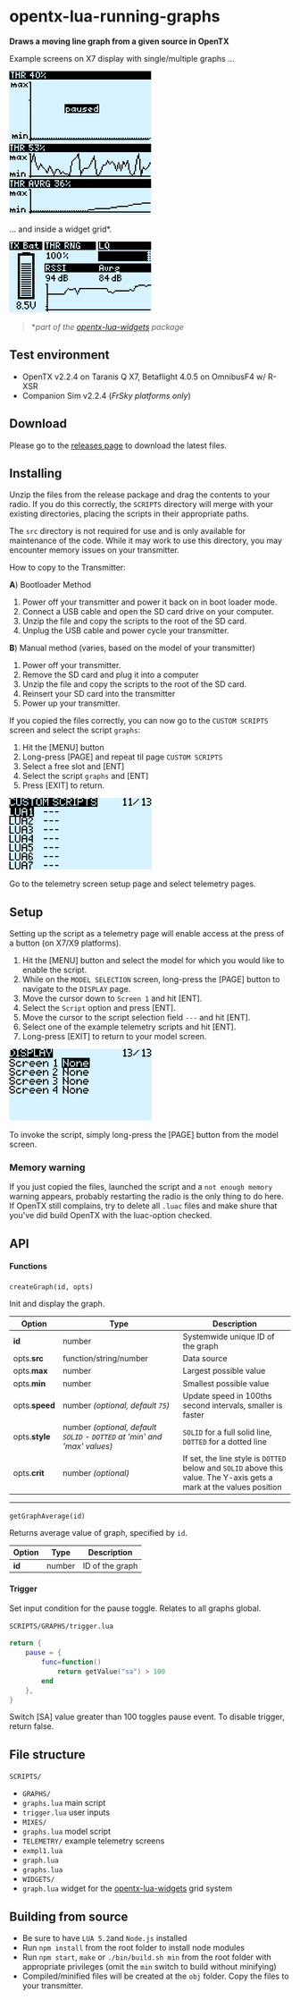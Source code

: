 # opentx-lua-running-graphs

**Draws a moving line graph from a given source in OpenTX**

Example screens on X7 display with single/multiple graphs ...

![alt text](img/graph.lua.gif "TELEMETRY/graph.lua")
![alt text](img/graphs.lua.gif "TELEMETRY/graphs.lua")

... and inside a widget grid*.

![alt text](https://github.com/Matze-Jung/opentx-lua-widgets/raw/master/img/wdgts2.lua.gif "TELEMETRY/wdgts2.lua")

>  \**part of the [opentx-lua-widgets](https://github.com/Matze-Jung/opentx-lua-widgets) package*

## Test environment
* OpenTX v2.2.4 on Taranis Q X7, Betaflight 4.0.5 on OmnibusF4 w/ R-XSR
* Companion Sim v2.2.4 (*FrSky platforms only*)

## Download
Please go to the [releases page](https://github.com/Matze-Jung/opentx-lua-running-graphs/releases) to download the latest files.

## Installing
Unzip the files from the release package and drag the contents to your radio. If you do this correctly, the `SCRIPTS` directory will merge with your existing directories, placing the scripts in their appropriate paths.

The `src` directory is not required for use and is only available for maintenance of the code.  While it may work to use this directory, you may encounter memory issues on your transmitter.

How to copy to the Transmitter:

**A**) Bootloader Method
1. Power off your transmitter and power it back on in boot loader mode.
2. Connect a USB cable and open the SD card drive on your computer.
3. Unzip the file and copy the scripts to the root of the SD card.
4. Unplug the USB cable and power cycle your transmitter.

**B**) Manual method (varies, based on the model of your transmitter)
1. Power off your transmitter.
2. Remove the SD card and plug it into a computer
3. Unzip the file and copy the scripts to the root of the SD card.
4. Reinsert your SD card into the transmitter
5. Power up your transmitter.

If you copied the files correctly, you can now go to the `CUSTOM SCRIPTS` screen and select the script `graphs`:
1. Hit the [MENU] button
2. Long-press [PAGE] and repeat til page `CUSTOM SCRIPTS`
3. Select a free slot and [ENT]
4. Select the script `graphs` and [ENT]
5. Press [EXIT] to return.

![alt text](img/CUSTOMSCRIPTS.gif "CUSTOM SCRIPTS")

Go to the telemetry screen setup page and select telemetry pages.

## Setup
Setting up the script as a telemetry page will enable access at the press of a button (on X7/X9 platforms).
1. Hit the [MENU] button and select the model for which you would like to enable the script.
2. While on the `MODEL SELECTION` screen, long-press the [PAGE] button to navigate to the `DISPLAY` page.
3. Move the cursor down to `Screen 1` and hit [ENT].
4. Select the `Script` option and press [ENT].
5. Move the cursor to the script selection field `---` and hit [ENT].
6. Select one of the example telemetry scripts and hit [ENT].
7. Long-press [EXIT] to return to your model screen.

![alt text](img/DISPLAY.gif "DISPLAY")

To invoke the script, simply long-press the [PAGE] button from the model screen.

### Memory warning
If you just copied the files, launched the script and a `not enough memory` warning appears, probably restarting the radio is the only thing to do here. If OpenTX still complains, try to delete all `.luac` files and make shure that you've did build OpenTX with the luac-option checked.


## API
#### Functions
`createGraph(id, opts)`

Init and display the graph.

| Option | Type | Description |
| - | - | - |
| **id** | number | Systemwide unique ID of the graph |
| opts.**src** | function/string/number | Data source |
| opts.**max** | number | Largest possible value |
| opts.**min** | number | Smallest possible value |
| opts.**speed** | number *(optional, default `75`)* | Update speed in 100ths second intervals, smaller is faster |
| opts.**style** | number *(optional, default `SOLID` - `DOTTED` at 'min' and 'max' values)* | `SOLID` for a full solid line, `DOTTED` for a dotted line |
| opts.**crit** | number *(optional)* | If set, the line style is `DOTTED` below and `SOLID` above this value. The Y-axis gets a mark at the values position |

---
`getGraphAverage(id)`

Returns average value of graph, specified by `id`.

| Option | Type | Description |
| - | - | - |
| **id** | number | ID of the graph |

#### Trigger
Set input condition for the pause toggle. Relates to all graphs global.

`SCRIPTS/GRAPHS/trigger.lua`

```lua
return {
    pause = {
        func=function()
            return getValue("sa") > 100
        end
    },
}
```
Switch [SA] value greater than 100 toggles pause event. To disable trigger, return false.

## File structure
`SCRIPTS/`
- `GRAPHS/`
 - `graphs.lua` main script
 - `trigger.lua` user inputs
- `MIXES/`
 - `graphs.lua` model script
- `TELEMETRY/` example telemetry screens
 - `exmpl1.lua`
 - `graph.lua`
 - `graphs.lua`
- `WIDGETS/`
 - `graph.lua` widget for the [opentx-lua-widgets](https://github.com/Matze-Jung/opentx-lua-widgets) grid system

## Building from source
- Be sure to have `LUA 5.2`and `Node.js` installed
- Run `npm install` from the root folder to install node modules
- Run `npm start`, `make` or `./bin/build.sh min` from the root folder with appropriate privileges (omit the `min` switch to build without minifying)
- Compiled/minified files will be created at the `obj` folder. Copy the files to your transmitter.
